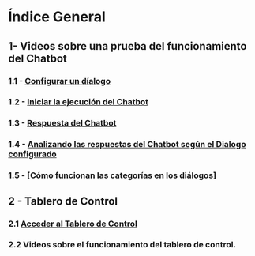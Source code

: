# Índice General

## 1- Videos sobre una prueba del funcionamiento del Chatbot

### 1.1 - [Configurar un díalogo](https://youtu.be/EFUyniNGJCY)
### 1.2 - [Iniciar la ejecución del Chatbot](https://youtu.be/IvpjUzLaxEE)
### 1.3 - [Respuesta del Chatbot](https://youtu.be/A7sbnzUFOvQ)
### 1.4 - [Analizando las respuestas del Chatbot según el Dialogo configurado](https://youtu.be/EQIJKhXmhpc)
### 1.5 - [Cómo funcionan las categorías en los diálogos]


## 2 - Tablero de Control

### 2.1 [Acceder al Tablero de Control](http://190.210.180.179/chatbot/chat.html)
### 2.2 Videos sobre el funcionamiento del tablero de control.

